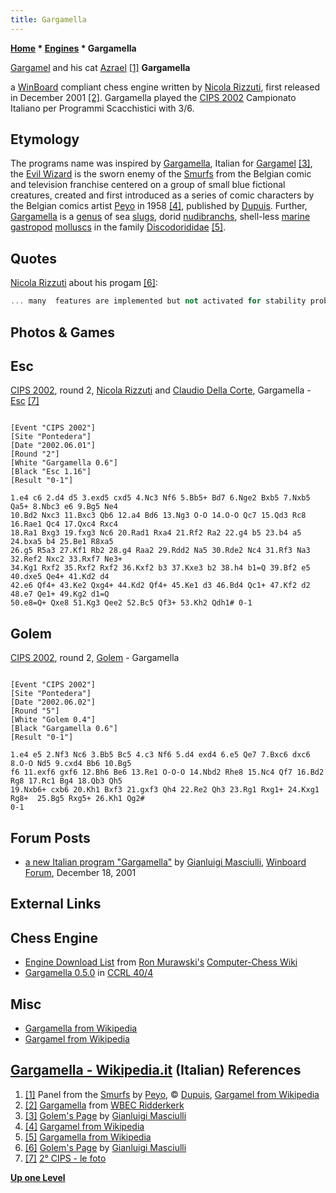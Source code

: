 ```yaml
---
title: Gargamella
---
```

**[Home](Home "Home") * [Engines](Engines "Engines") * Gargamella**

[](https://en.wikipedia.org/wiki/File:Gargamel_and_Azrael_from_the_Smurfs.jpg) [Gargamel](https://en.wikipedia.org/wiki/Gargamel) and his cat [Azrael](https://en.wikipedia.org/wiki/Azriel) <a id="cite-note-1" href="#cite-ref-1">[1]</a>
**Gargamella**

a [WinBoard](WinBoard "WinBoard") compliant chess engine written by [Nicola Rizzuti](Nicola_Rizzuti "Nicola Rizzuti"), first released in December 2001 <a id="cite-note-2" href="#cite-ref-2">[2]</a>. Gargamella played the [CIPS 2002](CIPS_2002 "CIPS 2002") Campionato Italiano per Programmi Scacchistici with 3/6.

## Etymology

The programs name was inspired by [Gargamella](http://it.wikipedia.org/wiki/Gargamella), Italian for [Gargamel](https://en.wikipedia.org/wiki/Gargamel) <a id="cite-note-3" href="#cite-ref-3">[3]</a>, the [Evil Wizard](Category:Magic "Category:Magic") is the sworn enemy of the [Smurfs](https://en.wikipedia.org/wiki/The_Smurfs) from the Belgian comic and television franchise centered on a group of small blue fictional creatures, created and first introduced as a series of comic characters by the Belgian comics artist [Peyo](https://en.wikipedia.org/wiki/Peyo) in 1958 <a id="cite-note-4" href="#cite-ref-4">[4]</a>, published by [Dupuis](https://en.wikipedia.org/wiki/Dupuis). Further, [Gargamella](https://en.wikipedia.org/wiki/Gargamella) is a [genus](https://en.wikipedia.org/wiki/Genus) of sea [slugs](https://en.wikipedia.org/wiki/Slug), dorid [nudibranchs](https://en.wikipedia.org/wiki/Nudibranch), shell-less [marine](https://en.wikipedia.org/wiki/Marine_%28ocean%29) [gastropod](https://en.wikipedia.org/wiki/Gastropoda) [molluscs](https://en.wikipedia.org/wiki/Mollusc) in the family [Discodorididae](https://en.wikipedia.org/wiki/Discodorididae) <a id="cite-note-5" href="#cite-ref-5">[5]</a>.

## Quotes

[Nicola Rizzuti](Nicola_Rizzuti "Nicola Rizzuti") about his progam <a id="cite-note-6" href="#cite-ref-6">[6]</a>:

```C++
... many  features are implemented but not activated for stability problems. I think it is better to release it than to make it get rusty on my pc and I hope that this first release will give me more speed in developing. Currently Gargamella  has a small [opening book](Opening_Book "Opening Book"), just to vary its play and to avoid moves such as 1. a4... 

```

## Photos & Games

## Esc

[](File:Nicola-claudio_cips2002.jpg)
[CIPS 2002](CIPS_2002 "CIPS 2002"), round 2, [Nicola Rizzuti](Nicola_Rizzuti "Nicola Rizzuti") and [Claudio Della Corte](Claudio_Della_Corte "Claudio Della Corte"), Gargamella - [Esc](Esc "Esc") <a id="cite-note-7" href="#cite-ref-7">[7]</a>

```

[Event "CIPS 2002"]
[Site "Pontedera"]
[Date "2002.06.01"]
[Round "2"]
[White "Gargamella 0.6"]
[Black "Esc 1.16"]
[Result "0-1"]

1.e4 c6 2.d4 d5 3.exd5 cxd5 4.Nc3 Nf6 5.Bb5+ Bd7 6.Nge2 Bxb5 7.Nxb5 Qa5+ 8.Nbc3 e6 9.Bg5 Ne4 
10.Bd2 Nxc3 11.Bxc3 Qb6 12.a4 Bd6 13.Ng3 O-O 14.O-O Qc7 15.Qd3 Rc8 16.Rae1 Qc4 17.Qxc4 Rxc4 
18.Ra1 Bxg3 19.fxg3 Nc6 20.Rad1 Rxa4 21.Rf2 Ra2 22.g4 b5 23.b4 a5 24.bxa5 b4 25.Be1 R8xa5
26.g5 R5a3 27.Kf1 Rb2 28.g4 Raa2 29.Rdd2 Na5 30.Rde2 Nc4 31.Rf3 Na3 32.Ref2 Nxc2 33.Rxf7 Ne3+ 
34.Kg1 Rxf2 35.Rxf2 Rxf2 36.Kxf2 b3 37.Kxe3 b2 38.h4 b1=Q 39.Bf2 e5 40.dxe5 Qe4+ 41.Kd2 d4 
42.e6 Qf4+ 43.Ke2 Qxg4+ 44.Kd2 Qf4+ 45.Ke1 d3 46.Bd4 Qc1+ 47.Kf2 d2 48.e7 Qe1+ 49.Kg2 d1=Q 
50.e8=Q+ Qxe8 51.Kg3 Qee2 52.Bc5 Qf3+ 53.Kh2 Qdh1# 0-1 

```

## Golem

[CIPS 2002](CIPS_2002 "CIPS 2002"), round 2, [Golem](Golem "Golem") - Gargamella

```

[Event "CIPS 2002"]
[Site "Pontedera"]
[Date "2002.06.02"]
[Round "5"]
[White "Golem 0.4"]
[Black "Gargamella 0.6"]
[Result "0-1"]

1.e4 e5 2.Nf3 Nc6 3.Bb5 Bc5 4.c3 Nf6 5.d4 exd4 6.e5 Qe7 7.Bxc6 dxc6 8.O-O Nd5 9.cxd4 Bb6 10.Bg5 
f6 11.exf6 gxf6 12.Bh6 Be6 13.Re1 O-O-O 14.Nbd2 Rhe8 15.Nc4 Qf7 16.Bd2 Rg8 17.Rc1 Bg4 18.Qb3 Qh5 
19.Nxb6+ cxb6 20.Kh1 Bxf3 21.gxf3 Qh4 22.Re2 Qh3 23.Rg1 Rxg1+ 24.Kxg1 Rg8+  25.Bg5 Rxg5+ 26.Kh1 Qg2# 
0-1

```

## Forum Posts

- [a new Italian program "Gargamella"](http://www.open-aurec.com/wbforum/viewtopic.php?f=18&t=35354) by [Gianluigi Masciulli](Gianluigi_Masciulli "Gianluigi Masciulli"), [Winboard Forum](Computer_Chess_Forums "Computer Chess Forums"), December 18, 2001

## External Links

## Chess Engine

- [Engine Download List](http://www.computer-chess.org/doku.php?id=computer_chess:wiki:download:engine_download_list) from [Ron Murawski's](Ron_Murawski "Ron Murawski") [Computer-Chess Wiki](http://computer-chess.org/doku.php?id=home)
- [Gargamella 0.5.0](http://www.computerchess.org.uk/ccrl/404/cgi/engine_details.cgi?print=Details&each_game=1&eng=Gargamella%200.5.0) in [CCRL 40/4](CCRL "CCRL")

## Misc

- [Gargamella from Wikipedia](https://en.wikipedia.org/wiki/Gargamella)
- [Gargamel from Wikipedia](https://en.wikipedia.org/wiki/Gargamel)

## [Gargamella - Wikipedia.it](https://it.wikipedia.org/wiki/Gargamella) (Italian) References

1. <a id="cite-ref-1" href="#cite-note-1">[1]</a> Panel from the [Smurfs](https://en.wikipedia.org/wiki/The_Smurfs) by [Peyo](https://en.wikipedia.org/wiki/Peyo), © [Dupuis](https://en.wikipedia.org/wiki/Dupuis), [Gargamel from Wikipedia](https://en.wikipedia.org/wiki/Gargamel)
1. <a id="cite-ref-2" href="#cite-note-2">[2]</a> [Gargamella](http://wbec-ridderkerk.nl/html/details1/Gargamella.html) from [WBEC Ridderkerk](WBEC "WBEC")
1. <a id="cite-ref-3" href="#cite-note-3">[3]</a> [Golem's Page](http://www.oocities.org/gmasciulli/indexOld.html) by [Gianluigi Masciulli](Gianluigi_Masciulli "Gianluigi Masciulli")
1. <a id="cite-ref-4" href="#cite-note-4">[4]</a> [Gargamel from Wikipedia](https://en.wikipedia.org/wiki/Gargamel)
1. <a id="cite-ref-5" href="#cite-note-5">[5]</a> [Gargamella from Wikipedia](https://en.wikipedia.org/wiki/Gargamella)
1. <a id="cite-ref-6" href="#cite-note-6">[6]</a> [Golem's Page](http://www.oocities.org/gmasciulli/indexOld.html) by [Gianluigi Masciulli](Gianluigi_Masciulli "Gianluigi Masciulli")
1. <a id="cite-ref-7" href="#cite-note-7">[7]</a> [2° CIPS - le foto](https://www.g-sei.org/2-campionato-italiano/)

**[Up one Level](Engines "Engines")**

